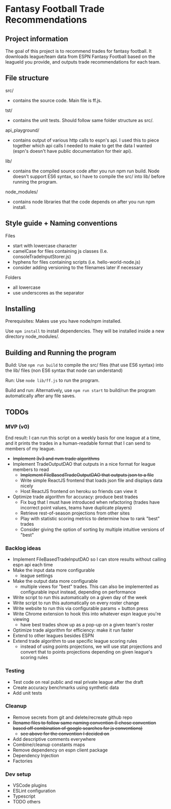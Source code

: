 # Fantasy Football Trade Recommendations

## Project information

The goal of this project is to recommend trades for fantasy football. It downloads league/team data from ESPN Fantasy Football based on the leagueId you provide, and outputs trade recommendations for each team.

## File structure

src/

- contains the source code. Main file is ff.js.

tst/

- contains the unit tests. Should follow same folder structure as src/.

api_playground/

- contains output of various http calls to espn's api. I used this to piece together which api calls I needed to make to get the data I wanted (espn's doesn't have public documentation for their api).

lib/

- contains the compiled source code after you run npm run build. Node doesn't support ES6 syntax, so I have to compile the src/ into lib/ before running the program.

node_modules/

- contains node libraries that the code depends on after you run npm install.

## Style guide + Naming conventions

Files

- start with lowercase character
- camelCase for files containing js classes (I.e. consoleTradeInputStorer.js)
- hyphens for files containing scripts (i.e. hello-world-node.js)
- consider adding versioning to the filenames later if necessary

Folders

- all lowercase
- use underscores as the separator

## Installing

Prerequisites: Makes use you have node/npm installed.

Use `npm install` to install dependencies. They will be installed inside a new directory node_modules/.

## Building and Running the program

Build: Use `npm run build` to compile the src/ files (that use ES6 syntax) into the lib/ files (non ES6 syntax that node can understand)

Run: Use `node lib/ff.js` to run the program.

Build and run: Alternatively, use `npm run start` to build/run the program automatically after any file saves.

## TODOs

### MVP (v0)

End result: I can run this script on a weekly basis for one league at a time, and it prints the trades in a human-readable format that I can send to members of my league.

- ~~Implement 3v3 and nvm trade algorithms~~
- Implement TradeOutputDAO that outputs in a nice format for league members to read
  - ~~Implement FileBasedTradeOutputDAO that outputs json to a file~~
  - Write simple ReactJS frontend that loads json file and displays data nicely
  - Host ReactJS frontend on heroku so friends can view it
- Optimize trade algorithm for accuracy: produce best trades
  - Fix bug that I must have introduced when refactoring (trades have incorrect point values, teams have duplicate players)
  - Retrieve rest-of-season projections from other sites
  - Play with statistic scoring metrics to determine how to rank "best" trades
  - Consider giving the option of sorting by multiple intuitive versions of "best"

### Backlog ideas

- Implement FileBasedTradeInputDAO so I can store results without calling espn api each time
- Make the input data more configurable
  - league settings
- Make the output data more configurable
  - multiple views for "best" trades. This can also be implemented as configurable input instead, depending on performance
- Write script to run this automatically on a given day of the week
- Write script to run this automatically on every roster change
- Write website to run this via configurable params + button press
- Write Chrome extension to hook this into whatever espn league you're viewing
  - have best trades show up as a pop-up on a given team's roster
- Optimize trade algorithm for efficiency: make it run faster
- Extend to other leagues besides ESPN
- Extend trade algorithm to use specific league scoring rules
  - instead of using points projections, we will use stat projections and convert that to points projections depending on given league's scoring rules

### Testing

- Test code on real public and real private league after the draft
- Create accuracy benchmarks using synthetic data
- Add unit tests

### Cleanup

- Remove secrets from git and delete/recreate github repo
- ~~Rename files to follow same naming convention (I chose convention based off combination of google searches for js conventions)~~
  - ~~see above for the convention I decided on~~
- Add descriptive comments everywhere
- Combine/cleanup constants maps
- Remove dependency on espn client package
- Dependency Injection
- Factories

### Dev setup

- VSCode plugins
- ESLint configuration
- Typescript
- TODO others
